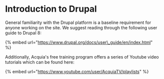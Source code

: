 # Introduction to Drupal

General familiarity with the Drupal platform is a baseline requirement for anyone working on the site.  We suggest reading through the following user guide to Drupal 8:

{% embed url="https://www.drupal.org/docs/user\_guide/en/index.html" %}

Additionally, Acquia's free training program offers a series of Youtube video tutorials which can be found here:

{% embed url="https://www.youtube.com/user/AcquiaTV/playlists" %}



